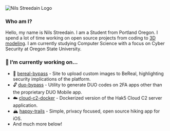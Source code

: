 <!--
# Hi there. I am Nils 👋 . Welcome to my Profile!!!

**nilsstreedain/nilsstreedain** is a ✨ _special_ ✨ repository because its `README.md` (this file) appears on your GitHub profile.

Here are some ideas to get you started:

- 🔭 I’m currently working on ...
- 🌱 I’m currently learning ...
- 👯 I’m looking to collaborate on ...
- 🤔 I’m looking for help with ...
- 💬 Ask me about ...
- 📫 How to reach me: ...
- 😄 Pronouns: ...
- ⚡ Fun fact: ...
-->
<picture>
  <source media="(prefers-color-scheme: dark)" srcset="lightLogo.png">
  <source media="(prefers-color-scheme: light)" srcset="darkLogo.png">
  <img alt="Nils Streedain Logo" srcset="darkLogo.png">
</picture>

### Who am I?
Hello, my name is Nils Streedain. I am a Student from Portland Oregon. I spend a lot of time working on open source projects from coding to [3D modeling](https://www.printables.com/social/1142-nilsstreedain/about). I am currently studying Computer Science with a focus on Cyber Security at Oregon State University.

### 🔭 I’m currently working on...
- 📸 [bereal-bypass](https://github.com/nilsstreedain/bereal-bypass) - Site to upload custom images to BeReal, highlighting security implications of the platform.
- 🔓 [duo-bypass](https://github.com/nilsstreedain/duo-bypass) - Utility to generate DUO codes on 2FA apps other than the proprietary DUO Mobile app.
- ☁️ [cloud-c2-docker](https://github.com/nilsstreedain/cloud-c2-docker) - Dockerized version of the Hak5 Cloud C2 server application.
- 🏔️ [happy-trails](https://github.com/nilsstreedain/happy-trails) - Simple, privacy focused, open source hiking app for iOS.
- And much more below!
